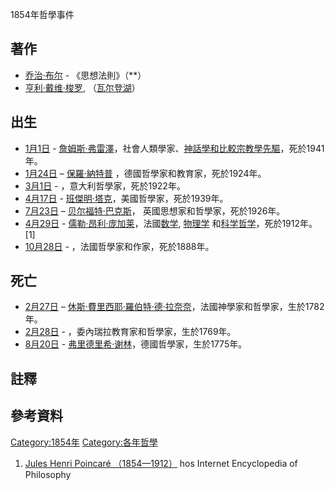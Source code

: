 1854年哲學事件

## 著作

  - [乔治·布尔](../Page/乔治·布尔.md "wikilink") - 《思想法則》（**）
  - [亨利·戴维·梭罗](../Page/亨利·戴维·梭罗.md "wikilink"), （[瓦尔登湖](https://zh.wikipedia.org/wiki/瓦尔登湖_\(梭罗\) "wikilink")）

## 出生

  - [1月1日](../Page/1月1日.md "wikilink") - [詹姆斯·弗雷澤](../Page/詹姆斯·弗雷澤.md "wikilink")，社會人類學家、[神話學和](https://zh.wikipedia.org/wiki/神話學 "wikilink")[比較宗教學先驅](https://zh.wikipedia.org/wiki/比較宗教學 "wikilink")，死於1941年。
  - [1月24日](../Page/1月24日.md "wikilink") – [保羅·納特普](https://zh.wikipedia.org/wiki/保羅·納特普 "wikilink") ，德國哲學家和教育家，死於1924年。
  - [3月1日](../Page/3月1日.md "wikilink") - ，意大利哲學家，死於1922年。
  - [4月17日](../Page/4月17日.md "wikilink") - [班傑明·塔克](../Page/班傑明·塔克.md "wikilink")，美國哲學家，死於1939年。
  - [7月23日](https://zh.wikipedia.org/wiki/7月23日 "wikilink") – [贝尔福特·巴克斯](../Page/贝尔福特·巴克斯.md "wikilink")， 英國思想家和哲學家，死於1926年。
  - [4月29日](../Page/4月29日.md "wikilink") - [儒勒·昂利·庞加莱](../Page/儒勒·昂利·庞加莱.md "wikilink")，法國[数学](../Page/数学.md "wikilink"), [物理学](../Page/物理学.md "wikilink") 和[科学哲学](../Page/科学哲学.md "wikilink")，死於1912年。\[1\]
  - [10月28日](../Page/10月28日.md "wikilink") - ，法國哲學家和作家，死於1888年。

## 死亡

  - [2月27日](../Page/2月27日.md "wikilink") – [休斯·費里西耶·羅伯特·德·拉奈奈](https://zh.wikipedia.org/wiki/休斯·費里西耶·羅伯特·德·拉奈奈 "wikilink")，法國神學家和哲學家，生於1782年。
  - [2月28日](../Page/2月28日.md "wikilink") - ，委內瑞拉教育家和哲學家，生於1769年。
  - [8月20日](../Page/8月20日.md "wikilink") - [弗里德里希·谢林](../Page/弗里德里希·谢林.md "wikilink")，德國哲學家，生於1775年。

## 註釋

## 參考資料

[Category:1854年](https://zh.wikipedia.org/wiki/Category:1854年 "wikilink") [Category:各年哲學](https://zh.wikipedia.org/wiki/Category:各年哲學 "wikilink")

1.  [Jules Henri Poincaré （1854—1912）](http://www.iep.utm.edu/poincare/) hos Internet Encyclopedia of Philosophy